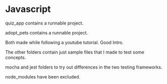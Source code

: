 # Javascript

quiz_app contains a runnable project.

adopt_pets contains a runnable project. 

Both made while following a youtube tutorial. Good Intro.

The other folders contain just sample files that I made to test some concepts.

mocha and jest folders to try out differences in the two testing frameworks.

node_modules have been excluded.

